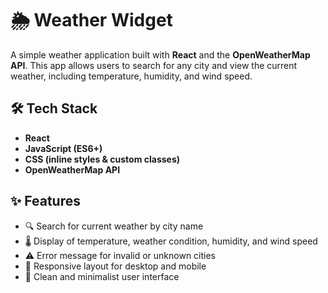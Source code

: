 # 🌦️ Weather Widget

A simple weather application built with **React** and the **OpenWeatherMap API**. This app allows users to search for any city and view the current weather, including temperature, humidity, and wind speed.

## 🛠️ Tech Stack

- **React**
- **JavaScript (ES6+)**
- **CSS (inline styles & custom classes)**
- **OpenWeatherMap API**

## ✨ Features

- 🔍 Search for current weather by city name  
- 🌡️ Display of temperature, weather condition, humidity, and wind speed  
- ⚠️ Error message for invalid or unknown cities  
- 📱 Responsive layout for desktop and mobile  
- 🧼 Clean and minimalist user interface


